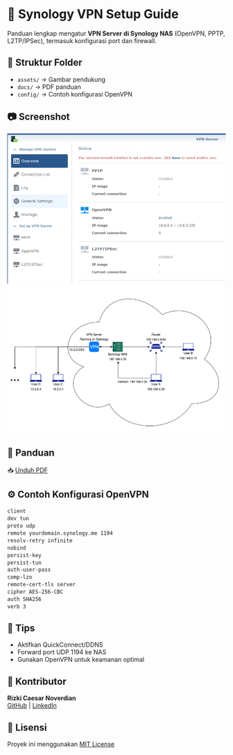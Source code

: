 # 🔐 Synology VPN Setup Guide

Panduan lengkap mengatur **VPN Server di Synology NAS** (OpenVPN, PPTP, L2TP/IPSec), termasuk konfigurasi port dan firewall.

## 📂 Struktur Folder
- `assets/` → Gambar pendukung
- `docs/` → PDF panduan
- `config/` → Contoh konfigurasi OpenVPN

## 📷 Screenshot
![VPN Settings di Synology](assets/vpnsynology.png)
![Topologi Jaringan VPN](assets/Topologisynology.png)

## 📄 Panduan
📥 [Unduh PDF](docs/panduan-setup-vpn-synology.pdf)

## ⚙️ Contoh Konfigurasi OpenVPN

```bash
client
dev tun
proto udp
remote yourdomain.synology.me 1194
resolv-retry infinite
nobind
persist-key
persist-tun
auth-user-pass
comp-lzo
remote-cert-tls server
cipher AES-256-CBC
auth SHA256
verb 3
```

## 🧠 Tips
- Aktifkan QuickConnect/DDNS
- Forward port UDP 1194 ke NAS
- Gunakan OpenVPN untuk keamanan optimal

## 👤 Kontributor
**Rizki Caesar Noverdian**  
[GitHub](https://github.com/caesarnoverdian) | [LinkedIn](https://linkedin.com/in/rizki-caesar-noverdian-5296b9a4)

## 📜 Lisensi
Proyek ini menggunakan [MIT License](LICENSE)
